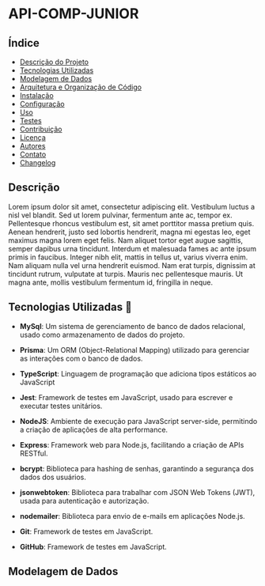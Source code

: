 # API-COMP-JUNIOR

## Índice
- [Descrição do Projeto](#descrição)
- [Tecnologias Utilizadas](#descrição)
- [Modelagem de Dados](#descrição)
- [Arquitetura e Organização de Código](#descrição)
- [Instalação](#instalação)
- [Configuração](#configuração)
- [Uso](#uso)
- [Testes](#testes)
- [Contribuição](#contribuição)
- [Licença](#licença)
- [Autores](#autores)
- [Contato](#contato)
- [Changelog](#changelog)

## Descrição
Lorem ipsum dolor sit amet, consectetur adipiscing elit. Vestibulum luctus a nisl vel blandit. Sed ut lorem pulvinar, fermentum ante ac, tempor ex. Pellentesque rhoncus vestibulum est, sit amet porttitor massa pretium quis. Aenean hendrerit, justo sed lobortis hendrerit, magna mi egestas leo, eget maximus magna lorem eget felis. Nam aliquet tortor eget augue sagittis, semper dapibus urna tincidunt. Interdum et malesuada fames ac ante ipsum primis in faucibus. Integer nibh elit, mattis in tellus ut, varius viverra enim. Nam aliquam nulla vel urna hendrerit euismod. Nam erat turpis, dignissim at tincidunt rutrum, vulputate at turpis. Mauris nec pellentesque mauris. Ut magna ante, mollis vestibulum fermentum id, fringilla in neque.

## Tecnologias Utilizadas 🚀

- **MySql**: Um sistema de gerenciamento de banco de dados relacional, usado como armazenamento de dados do projeto.

- **Prisma**: Um ORM (Object-Relational Mapping) utilizado para gerenciar as interações com o banco de dados.

- **TypeScript**: Linguagem de programação que adiciona tipos estáticos ao JavaScript

- **Jest**: Framework de testes em JavaScript, usado para escrever e executar testes unitários.

- **NodeJS**: Ambiente de execução para JavaScript server-side, permitindo a criação de aplicações de alta performance.

- **Express**: Framework web para Node.js, facilitando a criação de APIs RESTful.

- **bcrypt**: Biblioteca para hashing de senhas, garantindo a segurança dos dados dos usuários.

- **jsonwebtoken**: Biblioteca para trabalhar com JSON Web Tokens (JWT), usada para autenticação e autorização.

- **nodemailer**: Biblioteca para envio de e-mails em aplicações Node.js.

- **Git**: Framework de testes em JavaScript.

- **GitHub**: Framework de testes em JavaScript.

## Modelagem de Dados

